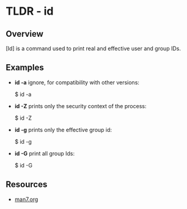 TLDR - id
==========

Overview
--------

[Id] is a command used to print real and effective user and group IDs.

Examples
--------

- **id -a** ignore, for compatibility with other versions:

	$ id -a

- **id -Z** prints only the security context of the process:

	$ id -Z
	
- **id -g** prints only the effective group id:

	$ id -g
	
- **id -G** print all group Ids:

	$ id -G

Resources
---------

- [man7.org](http://man7.org/linux/man-pages/man1/id.1.html)
